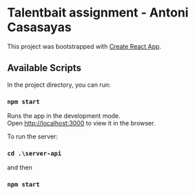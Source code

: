 # Talentbait assignment - Antoni Casasayas

This project was bootstrapped with [Create React App](https://github.com/facebook/create-react-app).

## Available Scripts

In the project directory, you can run:

### `npm start`

Runs the app in the development mode.\
Open [http://localhost:3000](http://localhost:3000) to view it in the browser.

To run the server:

### `cd .\server-api`
and then
### `npm start`

